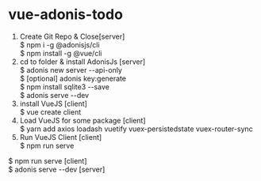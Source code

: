 # vue-adonis-todo
1. Create Git Repo & Close[server]  
    $ npm i -g @adonisjs/cli  
    $ npm install -g @vue/cli  
2. cd to folder & install AdonisJs [server]  
    $ adonis new server --api-only  
    $ [optional] adonis key:generate  
    $ npm install sqlite3 --save  
    $ adonis serve --dev  
3. install VueJS [client]  
    $ vue create client  
4. Load VueJS for some package [client]  
    $ yarn add axios loadash vuetify vuex-persistedstate vuex-router-sync  
5. Run VueJS Client [client]  
    $ npm run serve  
  
$ npm run serve [client]  
$ adonis serve --dev [server]  